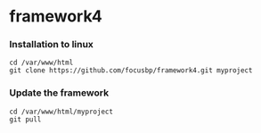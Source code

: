 # framework4

### Installation to linux
~~~
cd /var/www/html
git clone https://github.com/focusbp/framework4.git myproject
~~~

### Update the framework
~~~
cd /var/www/html/myproject
git pull
~~~



